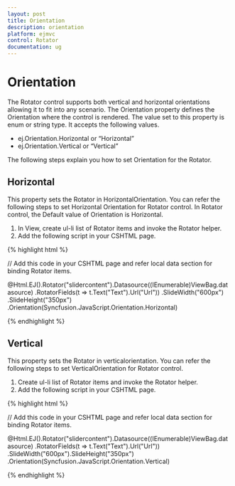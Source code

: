 ```yaml
---
layout: post
title: Orientation
description: orientation
platform: ejmvc
control: Rotator
documentation: ug
---
```


# Orientation

The Rotator control supports both vertical and horizontal orientations allowing it to fit into any scenario. The Orientation property defines the Orientation where the control is rendered. The value set to this property is enum or string type. It accepts the following values.

* ej.Orientation.Horizontal or “Horizontal”
* ej.Orientation.Vertical  or “Vertical”

The following steps explain you how to set Orientation for the Rotator.

## Horizontal

This property sets the Rotator in HorizontalOrientation. You can refer the following steps to set Horizontal Orientation for Rotator control. In Rotator control, the Default value of Orientation is Horizontal. 

1. In View, create ul-li list of Rotator items and invoke the Rotator helper.
2. Add the following script in your CSHTML page.

{% highlight html %}

// Add this code in your CSHTML page and refer local data section for binding Rotator items.

@Html.EJ().Rotator("slidercontent").Datasource((IEnumerable<Localdata>)ViewBag.datasource)
.RotatorFields(t => t.Text("Text").Url("Url"))
.SlideWidth("600px")
.SlideHeight("350px")
.Orientation(Syncfusion.JavaScript.Orientation.Horizontal)

{% endhighlight %}

## Vertical

This property sets the Rotator in verticalorientation. You can refer the following steps to set VerticalOrientation for Rotator control.

1. Create ul-li list of Rotator items and invoke the Rotator helper.
2. Add the following script in your CSHTML page.


{% highlight html %}

// Add this code in your CSHTML page and refer local data section for binding Rotator items.

@Html.EJ().Rotator("slidercontent").Datasource((IEnumerable<Localdata>)ViewBag.datasource)
.RotatorFields(t => t.Text("Text").Url("Url"))
.SlideWidth("600px").SlideHeight("350px")
.Orientation(Syncfusion.JavaScript.Orientation.Vertical)

{% endhighlight %}